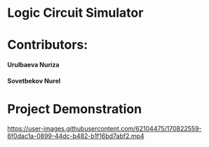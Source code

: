 # Logic Circuit Simulator
# Contributors:

<h4> Urulbaeva Nuriza </h4>
<h4> Sovetbekov Nurel </h4>

# Project Demonstration

https://user-images.githubusercontent.com/62104475/170822559-6f0dac1a-0899-44dc-b482-b1f16bd7abf2.mp4
